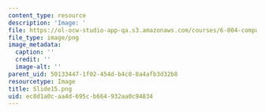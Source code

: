 ```yaml
---
content_type: resource
description: 'Image: '
file: https://ol-ocw-studio-app-qa.s3.amazonaws.com/courses/6-004-computation-structures-spring-2017/ec8d1a0caa4d695cb664932aa0c94834_Slide15.png
file_type: image/png
image_metadata:
  caption: ''
  credit: ''
  image-alt: ''
parent_uid: 50133447-1f02-454d-b4c8-8a4afb3d32b8
resourcetype: Image
title: Slide15.png
uid: ec8d1a0c-aa4d-695c-b664-932aa0c94834
---
```

